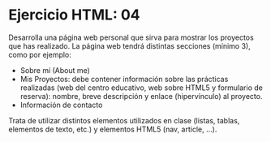 # Ejercicio HTML: 04

Desarrolla una página web personal que sirva para mostrar los proyectos que has realizado. La página web tendrá distintas secciones (mínimo 3), como por ejemplo:

* Sobre mí (About me)
* Mis Proyectos: debe contener información sobre las prácticas realizadas (web del centro educativo, web sobre HTML5 y formulario de reserva): nombre, breve descripción y enlace (hipervínculo) al proyecto.
* Información de contacto

Trata de utilizar distintos elementos utilizados en clase (listas, tablas, elementos de texto, etc.) y elementos HTML5 (nav, article, ...).

